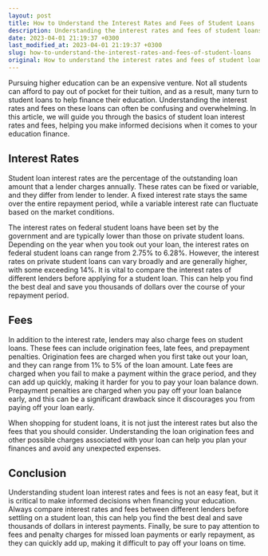 ```yaml
---
layout: post
title: How to Understand the Interest Rates and Fees of Student Loans
description: Understanding the interest rates and fees of student loans is extremely important. This article will guide you through the basics of student loan interest rates and fees, helping you to make informed decisions when it comes to your education finance.
date: 2023-04-01 21:19:37 +0300
last_modified_at: 2023-04-01 21:19:37 +0300
slug: how-to-understand-the-interest-rates-and-fees-of-student-loans
original: How to understand the interest rates and fees of student loans?
---
```

Pursuing higher education can be an expensive venture. Not all students can afford to pay out of pocket for their tuition, and as a result, many turn to student loans to help finance their education. Understanding the interest rates and fees on these loans can often be confusing and overwhelming. In this article, we will guide you through the basics of student loan interest rates and fees, helping you make informed decisions when it comes to your education finance.

## Interest Rates

Student loan interest rates are the percentage of the outstanding loan amount that a lender charges annually. These rates can be fixed or variable, and they differ from lender to lender. A fixed interest rate stays the same over the entire repayment period, while a variable interest rate can fluctuate based on the market conditions.

The interest rates on federal student loans have been set by the government and are typically lower than those on private student loans. Depending on the year when you took out your loan, the interest rates on federal student loans can range from 2.75% to 6.28%. However, the interest rates on private student loans can vary broadly and are generally higher, with some exceeding 14%.
It is vital to compare the interest rates of different lenders before applying for a student loan. This can help you find the best deal and save you thousands of dollars over the course of your repayment period.

## Fees

In addition to the interest rate, lenders may also charge fees on student loans. These fees can include origination fees, late fees, and prepayment penalties. Origination fees are charged when you first take out your loan, and they can range from 1% to 5% of the loan amount. Late fees are charged when you fail to make a payment within the grace period, and they can add up quickly, making it harder for you to pay your loan balance down. Prepayment penalties are charged when you pay off your loan balance early, and this can be a significant drawback since it discourages you from paying off your loan early.

When shopping for student loans, it is not just the interest rates but also the fees that you should consider. Understanding the loan origination fees and other possible charges associated with your loan can help you plan your finances and avoid any unexpected expenses.

## Conclusion

Understanding student loan interest rates and fees is not an easy feat, but it is critical to make informed decisions when financing your education. Always compare interest rates and fees between different lenders before settling on a student loan, this can help you find the best deal and save thousands of dollars in interest payments. Finally, be sure to pay attention to fees and penalty charges for missed loan payments or early repayment, as they can quickly add up, making it difficult to pay off your loans on time.